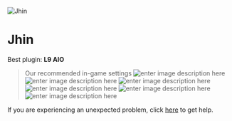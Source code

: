   ![Jhin]()
# Jhin

 Best plugin: **L9 AIO**
 


> Our recommended in-game settings
![enter image description here](https://cdn.discordapp.com/attachments/1002870428982853703/1025067124655407124/jhin_1.PNG)
![enter image description here](https://cdn.discordapp.com/attachments/1002870428982853703/1025067125250990090/jhin_2.PNG)
![enter image description here](https://cdn.discordapp.com/attachments/1002870428982853703/1025067125678805012/jhin_3.PNG)
![enter image description here](https://cdn.discordapp.com/attachments/1002870428982853703/1025067128044388452/jhin_4.PNG)
![enter image description here](https://cdn.discordapp.com/attachments/1002870428982853703/1025067128455438387/jhin_5.PNG)
![enter image description here](https://cdn.discordapp.com/attachments/1002870428982853703/1025067128858087464/jhin_6.PNG)

If you are experiencing an unexpected problem, click [here](https://github.com/y1n/BGX.Support/tree/main/%F0%9F%87%AC%F0%9F%87%A7%20English) to get help.
